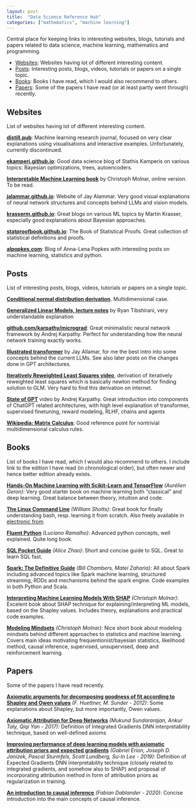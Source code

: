 ```yaml
---
layout: post
title:  "Data Science Reference Hub"
categories: ["mathematics", "machine learning"]
---
```


Central place for keeping links to interesting websites, blogs, tutorials and papers related to data science, machine learning, mathematics and programming.
- [Websites](#websites): Websites having lot of different interesting content.
- [Posts](#posts): Interesting posts, blogs, videos, tutorials or papers on a single topic.
- [Books](#books): Books I have read, which I would also recommend to others.
- [Papers](#papers): Some of the papers I have read (or at least partly went through) recently.

## Websites
List of websites having lot of different interesting content.

[**distill.pub**](https://distill.pub/): Machine learning research journal, focused on very clear explanations using visualisations and interactive examples. Unfortunately, currently discontinued.

[**ekamperi.github.io**](https://ekamperi.github.io/): Good data science blog of Stathis Kamperis on various topics: Bayesian optimizations, trees, autoencoders.

[**Interpretable Machine Learning book**](https://christophm.github.io/interpretable-ml-book/) by Christoph Molnar, online version. To be read.

[**jalammar.github.io**](https://jalammar.github.io/): Website of Jay Alammar. Very good visual explanations of neural network structures and concepts behind LLMs and vision models.

[**krasserm.github.io**](https://krasserm.github.io/): Great blogs on various ML topics by Martin Krasser, especially good explanations about Bayesian
approaches.

[**statproofbook.github.io**](https://statproofbook.github.io/): The Book of Statistical Proofs. Great collection of statistical definitions and proofs.

[**alpopkes.com**](https://alpopkes.com/posts/machine_learning/variational_inference/):  Blog of Anna-Lena Popkes with interesting posts on machine learning, statistics and python.

## Posts
List of interesting posts, blogs, videos, tutorials or papers on a single topic.

[**Conditional normal distribution derivation**](https://statproofbook.github.io/P/mvn-cond.html). Multidimensional case.

[**Generalized Linear Models, lecture notes**](https://www.stat.cmu.edu/~ryantibs/advmethods/notes/glm.pdf) by Ryan Tibshirani, very understandable explanation

[**github.com/karpathy/micrograd**](https://github.com/karpathy/micrograd): Great minimalistic neural network framework by Andrej Karpathy. Perfect for understanding how the neural network training exactly works.

[**Illustrated transformer**](https://jalammar.github.io/illustrated-transformer/) by Jay Allamar, for me the best intro into some concepts behind the current LLMs. See also later posts on the changes done in GPT architectures.

[**Iteratively Reweighted Least Squares video**](https://www.youtube.com/watch?v=hbWVVCc8x3A), derivation of iteratively reweighted least squares which is basically newton method for finding solution to GLM. Very hard to find this derivation on internet.

[**State of GPT**](https://www.youtube.com/watch?v=bZQun8Y4L2A&t=1510s) video by Andrej Karpathy. Great introduction into components of ChatGPT related  architectures, with high level explanation of transformer, supervised finetuning, reward modeling, RLHF, chains and agents

[**Wikipedia: Matrix Calculus**](https://en.wikipedia.org/wiki/Matrix_calculus): Good reference point for nontrivial multidimensional calculus rules.

## Books
List of books I have read, which I would also recommend to others. I include link to the edition I have read (in chronological order), but often newer and hence better edition already exists.

[**Hands-On Machine Learning with Scikit-Learn and TensorFlow**](https://www.oreilly.com/library/view/hands-on-machine-learning/9781491962282/) *(Aurélien Geron)*: Very good starter book on machine learning both "classical" and deep learning. Great balance between theory, intuition and code.

[**The Linux Command Line**](https://www.linuxcommand.org/tlcl.php) *(William Shotts)*: Great book for finally understanding bash, resp. learning it from scratch. Also freely available in [electronic from](https://www.linuxcommand.org/tlcl.php).

[**Fluent Python**](https://www.oreilly.com/library/view/fluent-python/9781491946237/) *(Luciano Ramalho)*: Advanced python concepts, well explained. Quite long book.

[**SQL Pocket Guide**](https://www.oreilly.com/library/view/sql-pocket-guide/9781492090397/) *(Alice Zhao)*: Short and concise guide to SQL. Great to learn SQL fast.

[**Spark: The Definitive Guide**](https://www.oreilly.com/library/view/spark-the-definitive/9781491912201/) *(Bill Chambers, Matei Zaharia)*: All about Spark including advanced topics like Spark machine learning, structured streaming, RDDs and mechanisms behind the spark engine. Code examples in both Python and Scala.

[**Interpreting Machine Learning Models With SHAP**](https://christophmolnar.com/books/shap/) *(Christoph Molnar)*: Excelent book about SHAP technique for explaining/interpreting ML models, based on the Shapley values. Includes theory, explanations and practical code examples.

[**Modeling Mindsets**](https://christophmolnar.com/books/modeling-mindsets/) *(Christoph Molnar)*: Nice short book about modeling mindsets behind different approaches to statistics and machine learning. Covers main ideas motivating frequentionist/bayesian statistics, likelihood method, causal inference, supervised, unsupervised, deep and reinforcement learning.

## Papers
Some of the papers I have read recently.

[**Axiomatic arguments for decomposing goodness of fit according to Shapley and Owen values**](https://projecteuclid.org/journals/electronic-journal-of-statistics/volume-6/issue-none/Axiomatic-arguments-for-decomposing-goodness-of-fit-according-to-Shapley/10.1214/12-EJS710.pdf) *(F. Huettner, M. Sunder - 2012)*: Some explanations about Shapley, but more importantly, Owen values.

[**Axiomatic Attribution for Deep Networks**](https://arxiv.org/abs/1703.01365) *(Mukund Sundararajan, Ankur Taly, Qiqi Yan - 2017)*: Definition of Integrated Gradients DNN interpretability technique, based on well-defined axioms

[**Improving performance of deep learning models with axiomatic attribution priors and expected gradients**](https://arxiv.org/abs/1906.10670) *(Gabriel Erion, Joseph D. Janizek, Pascal Sturmfels, Scott Lundberg, Su-In Lee - 2019)*: Definition of Expected Gradients DNN interpretability technique (closely related to integrated gradients, and somehow also to SHAP) and proposal of incorporating attribution method in form of attribution priors as regularization in training.

[**An introduction to causal inference**](https://psyarxiv.com/b3fkw/download?format=pdf) *(Fabian Dablander - 2020)*: Concise introduction into the main concepts of causal inference.


